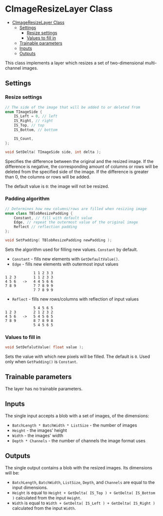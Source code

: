 # CImageResizeLayer Class

<!-- TOC -->

- [CImageResizeLayer Class](#cimageresizelayer-class)
    - [Settings](#settings)
        - [Resize settings](#resize-settings)
        - [Values to fill in](#values-to-fill-in)
    - [Trainable parameters](#trainable-parameters)
    - [Inputs](#inputs)
    - [Outputs](#outputs)

<!-- /TOC -->

This class implements a layer which resizes a set of two-dimensional multi-channel images.

## Settings

### Resize settings

```c++
// The side of the image that will be added to or deleted from
enum TImageSide {
    IS_Left = 0, // left
    IS_Right, // right
    IS_Top, // top
    IS_Bottom, // bottom

    IS_Count,
};

void SetDelta( TImageSide side, int delta );
```

Specifies the difference between the original and the resized image. If the difference is negative, the corresponding amount of columns or rows will be deleted from the specified side of the image. If the difference is greater than 0, the columns or rows will be added.

The default value is `0`: the image will not be resized.

### Padding algorithm

```c++
// Determines how new columns/rows are filled when resizing image
enum class TBlobResizePadding {
	Constant, // fill with default value
	Edge, // repeat the outermost value of the original image
	Reflect // reflection padding
};

void SetPadding( TBlobResizePadding newPadding );
```

Sets the algorithm used for filling new values. `Constant` by default.

* `Constant` - fills new elements with `GetDefaultValue()`.
* `Edge` - fills new elements with outermost input values
```
             1 1 2 3 3
1 2 3        1 1 2 3 3
4 5 6   ->   4 4 5 6 6
7 8 9        7 7 8 9 9
             7 7 8 9 9
```
* `Reflect` - fills new rows/columns with reflection of input values
```
             5 4 5 6 5
1 2 3        2 1 2 3 2
4 5 6   ->   5 4 5 6 5
7 8 9        8 7 8 9 8
             5 4 5 6 5
```

### Values to fill in

```c++
void SetDefalutValue( float value );
```

Sets the value with which new pixels will be filled. The default is `0`. Used only when `GetPadding()` is `Constant`.

## Trainable parameters

The layer has no trainable parameters.

## Inputs

The single input accepts a blob with a set of images, of the dimensions:

- `BatchLength * BatchWidth * ListSize` - the number of images
- `Height` - the images' height
- `Width` - the images' width
- `Depth * Channels` - the number of channels the image format uses

## Outputs

The single output contains a blob with the resized images. Its dimensions will be:

- `BatchLength`, `BatchWidth`, `ListSize`, `Depth`, and `Channels` are equal to the input dimensions.
- `Height` is equal to `Height + GetDelta( IS_Top ) + GetDelta( IS_Bottom )` calculated from the input `Height`.
- `Width` is equal to `Width + GetDelta( IS_Left ) + GetDelta( IS_Right )` calculated from the input `Width`.

